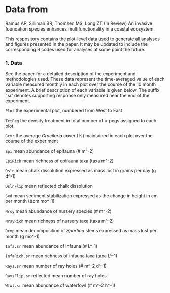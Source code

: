 # Data from 

Ramus AP, Silliman BR, Thomsen MS, Long ZT (In Review) An invasive foundation species enhances multifunctionality in a coastal ecosystem.

This respository contains the plot-level data used to generate all analyses and figures presented in the paper. It may be updated to include the corresponding R codes used for analyses at some point the future.

### 1. Data
See the paper for a detailed description of the experiment and methodologies used. These data represent the time-averaged value of each variable measured monthly in each plot over the course of the 10 month experiment. A brief description of each variable is given below. The suffix '.sr' denotes supporting response only measured near the end of the experiment.

`Plot` the experimental plot, numbered from West to East

`TrtPeg` the density treatment in total number of u-pegs assigned to each plot

`Gcvr` the average *Gracilaria* cover (%) maintained in each plot over the course of the experiment

`Epi` mean abundance of epifauna (# m^-2)

`EpiRich` mean richness of epifauna taxa (taxa m^-2)

`Dsln` mean chalk dissolution expressed as mass lost in grams per day (g d^-1)

`DslnFlip` mean reflected chalk dissolution

`Sed` mean sediment stabilization expressed as the change in height in cm per month (∆cm mo^-1)

`Nrsy` mean abundance of nursery species (# m^-2)

`NrsyRich` mean richness of nursery taxa (taxa m^-2)

`Dcmp` mean decomposition of *Spartina* stems expressed as mass lost per month (g mo^-1)

`Infa.sr` mean abundance of infauna (# L^-1)

`InfaRich.sr` mean richness of infauna taxa (taxa L^-1)

`Rays.sr` mean number of ray holes (# m^-2 d^-1)

`RaysFlip.sr` reflected mean number of ray holes

`Wfwl.sr` mean abundance of waterfowl (# m^-2 h^-1)
